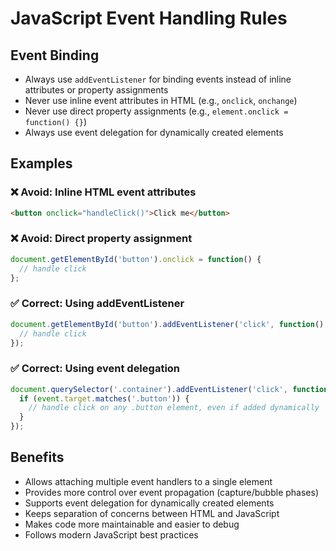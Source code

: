# JavaScript Event Handling Rules

## Event Binding

- Always use `addEventListener` for binding events instead of inline attributes or property assignments
- Never use inline event attributes in HTML (e.g., `onclick`, `onchange`)
- Never use direct property assignments (e.g., `element.onclick = function() {}`)
- Always use event delegation for dynamically created elements

## Examples

### ❌ Avoid: Inline HTML event attributes

```html
<button onclick="handleClick()">Click me</button>
```

### ❌ Avoid: Direct property assignment

```javascript
document.getElementById('button').onclick = function() {
  // handle click
};
```

### ✅ Correct: Using addEventListener

```javascript
document.getElementById('button').addEventListener('click', function() {
  // handle click
});
```

### ✅ Correct: Using event delegation

```javascript
document.querySelector('.container').addEventListener('click', function(event) {
  if (event.target.matches('.button')) {
    // handle click on any .button element, even if added dynamically
  }
});
```

## Benefits

- Allows attaching multiple event handlers to a single element
- Provides more control over event propagation (capture/bubble phases)
- Supports event delegation for dynamically created elements
- Keeps separation of concerns between HTML and JavaScript
- Makes code more maintainable and easier to debug
- Follows modern JavaScript best practices